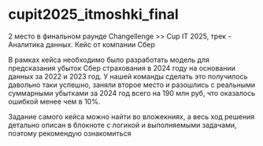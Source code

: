 # cupit2025_itmoshki_final
2 место в финальном раунде Changellenge >> Cup IT 2025, трек - Аналитика данных. Кейс от компании Сбер

В рамках кейса необходимо было разработать модель для предсказания убыток Сбер страхования в 2024 году на основании данных за 2022 и 2023 год. У нашей команды сделать это получилось давольно таки успешно, заняли второе место и разошлись с реальными суммарными убытками за 2024 год всего на 190 млн руб, что оказалось ошибкой менее чем в 10%.

Задание самого кейса можно найти во вложекниях, а весь ход решения детально описан в блокноте с логикой и выполняемыми задачами, поэтому рекомендую ознакомиться
